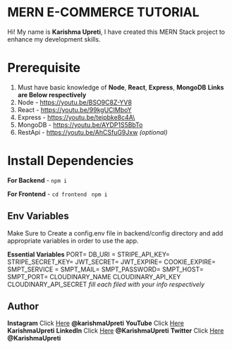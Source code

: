# MERN E-COMMERCE TUTORIAL

Hi! My name is **Karishma Upreti**, I have created this MERN Stack project to enhance my development skills.

# Prerequisite

1.  Must have basic knowledge of **Node**, **React**, **Express**, **MongoDB**  **Links are Below respectively**
2.  Node - https://youtu.be/BSO9C8Z-YV8
3.  React - https://youtu.be/99kgUCIMboY
4.  Express - https://youtu.be/teipbke8c4A\
5.  MongoDB - https://youtu.be/AYDP1S5BbTo
6.  RestApi - https://youtu.be/AhCSfuG9Jxw _(optional)_

# Install Dependencies

**For Backend** - `npm i`

**For Frontend** - `cd frontend` ` npm i`

## Env Variables

Make Sure to Create a config.env file in backend/config directory and add appropriate variables in order to use the app.

**Essential Variables**
PORT=
DB_URI =
STRIPE_API_KEY=
STRIPE_SECRET_KEY=
JWT_SECRET=
JWT_EXPIRE=
COOKIE_EXPIRE=
SMPT_SERVICE =
SMPT_MAIL=
SMPT_PASSWORD=
SMPT_HOST=
SMPT_PORT=
CLOUDINARY_NAME
CLOUDINARY_API_KEY
CLOUDINARY_API_SECRET
_fill each filed with your info respectively_

## Author

**Instagram** Click [Here](https://www.instagram.com) **@karishmaUpreti**
**YouTube** Click [Here](https://www.youtube.com) **KarishmaUpreti**
**LinkedIn** Click [Here](https://www.linkedin.com/in/karishma-upreti-a712ba249/) **@KarishmaUpreti**
**Twitter** Click [Here](https://twitter.com) **@KarishmaUpreti**